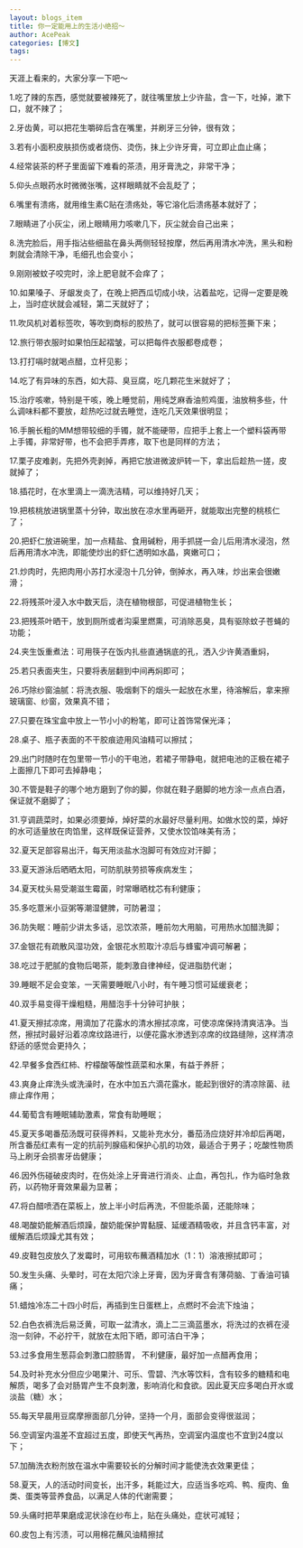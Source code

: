 ```yaml
---
layout: blogs_item
title: 你一定能用上的生活小绝招～
author: AcePeak
categories: [博文]
tags: 
---
```


天涯上看来的，大家分享一下吧～ 

1.吃了辣的东西，感觉就要被辣死了，就往嘴里放上少许盐，含一下，吐掉，漱下口，就不辣了； 

2.牙齿黄，可以把花生嚼碎后含在嘴里，并刷牙三分钟，很有效； 
 
3.若有小面积皮肤损伤或者烧伤、烫伤，抹上少许牙膏，可立即止血止痛； 
 
4.经常装茶的杯子里面留下难看的茶渍，用牙膏洗之，非常干净； 
 
5.仰头点眼药水时微微张嘴，这样眼睛就不会乱眨了； 
 
6.嘴里有溃疡，就用维生素C贴在溃疡处，等它溶化后溃疡基本就好了； 
 
7.眼睛进了小灰尘，闭上眼睛用力咳嗽几下，灰尘就会自己出来； 
 
8.洗完脸后，用手指沾些细盐在鼻头两侧轻轻按摩，然后再用清水冲洗，黑头和粉刺就会清除干净，毛细孔也会变小； 
 
9.刚刚被蚊子咬完时，涂上肥皂就不会痒了； 
 
10.如果嗓子、牙龈发炎了，在晚上把西瓜切成小块，沾着盐吃，记得一定要是晚上，当时症状就会减轻，第二天就好了； 
 
11.吹风机对着标签吹，等吹到商标的胶热了，就可以很容易的把标签撕下来； 
 
12.旅行带衣服时如果怕压起褶皱，可以把每件衣服都卷成卷； 
 
13.打打嗝时就喝点醋，立杆见影； 
 
14.吃了有异味的东西，如大蒜、臭豆腐，吃几颗花生米就好了； 
 
15.治疗咳嗽，特别是干咳，晚上睡觉前，用纯芝麻香油煎鸡蛋，油放稍多些，什么调味料都不要放，趁热吃过就去睡觉，连吃几天效果很明显； 
 
16.手腕长粗的MM想带较细的手镯，就不能硬带，应把手上套上一个塑料袋再带上手镯，非常好带，也不会把手弄疼，取下也是同样的方法； 
 
17.栗子皮难剥，先把外壳剥掉，再把它放进微波炉转一下，拿出后趁热一搓，皮就掉了； 
 
18.插花时，在水里滴上一滴洗洁精，可以维持好几天； 
 
19.把核桃放进锅里蒸十分钟，取出放在凉水里再砸开，就能取出完整的桃核仁了； 
 
20.把虾仁放进碗里，加一点精盐、食用碱粉，用手抓搓一会儿后用清水浸泡，然后再用清水冲洗，即能使炒出的虾仁透明如水晶，爽嫩可口； 
 
21.炒肉时，先把肉用小苏打水浸泡十几分钟，倒掉水，再入味，炒出来会很嫩滑； 
 
22.将残茶叶浸入水中数天后，浇在植物根部，可促进植物生长； 
 
23.把残茶叶晒干，放到厕所或者沟渠里燃熏，可消除恶臭，具有驱除蚊子苍蝇的功能； 
 
24.夹生饭重煮法：可用筷子在饭内扎些直通锅底的孔，洒入少许黄酒重焖， 
 
25.若只表面夹生，只要将表层翻到中间再焖即可； 
 
26.巧除纱窗油腻：将洗衣服、吸烟剩下的烟头一起放在水里，待溶解后，拿来擦玻璃窗、纱窗，效果真不错； 
 
27.只要在珠宝盒中放上一节小小的粉笔，即可让首饰常保光泽； 
 
28.桌子、瓶子表面的不干胶痕迹用风油精可以擦拭； 
 
29.出门时随时在包里带一节小的干电池，若裙子带静电，就把电池的正极在裙子上面擦几下即可去掉静电； 
 
30.不管是鞋子的哪个地方磨到了你的脚，你就在鞋子磨脚的地方涂一点点白酒，保证就不磨脚了； 
 
31.亨调蔬菜时，如果必须要焯，焯好菜的水最好尽量利用。如做水饺的菜，焯好的水可适量放在肉馅里，这样既保证营养，又使水饺馅味美有汤； 
 
32.夏天足部容易出汗，每天用淡盐水泡脚可有效应对汗脚； 
 
33.夏天游泳后晒晒太阳，可防肌肤劳损等疾病发生； 
 
34.夏天枕头易受潮滋生霉菌，时常曝晒枕芯有利健康； 
 
35.多吃薏米小豆粥等潮湿健脾，可防暑湿； 
 
36.防失眠：睡前少讲太多话，忌饮浓茶，睡前勿大用脑，可用热水加醋洗脚； 
 
37.金银花有疏散风湿功效，金银花水煎取汁凉后与蜂蜜冲调可解暑； 
 
38.吃过于肥腻的食物后喝茶，能刺激自律神经，促进脂肪代谢； 
 
39.睡眠不足会变笨，一天需要睡眠八小时，有午睡习惯可延缓衰老； 
 
40.双手易变得干燥粗糙，用醋泡手十分钟可护肤； 
 
41.夏天擦拭凉席，用滴加了花露水的清水擦拭凉席，可使凉席保持清爽洁净。当然，擦拭时最好沿着凉席纹路进行，以便花露水渗透到凉席的纹路缝隙，这样清凉舒适的感觉会更持久； 
 
42.早餐多食西红柿、柠檬酸等酸性蔬菜和水果，有益于养肝； 
 
43.爽身止痒洗头或洗澡时，在水中加五六滴花露水，能起到很好的清凉除菌、祛痱止痒作用； 
 
44.葡萄含有睡眠辅助激素，常食有助睡眠； 
 
45.夏天多喝番茄汤既可获得养料，又能补充水分，番茄汤应烧好并冷却后再喝，所含番茄红素有一定的抗前列腺癌和保护心肌的功效，最适合于男子；吃酸性物质马上刷牙会损害牙齿健康； 
 
46.因外伤碰破皮肉时，在伤处涂上牙膏进行消炎、止血，再包扎，作为临时急救药，以药物牙膏效果最为显著； 
 
47.将白醋喷洒在菜板上，放上半小时后再洗，不但能杀菌，还能除味； 
 
48.喝酸奶能解酒后烦躁，酸奶能保护胃黏膜、延缓酒精吸收，并且含钙丰富，对缓解酒后烦躁尤其有效；
 
49.皮鞋包皮放久了发霉时，可用软布蘸酒精加水（1：1）溶液擦拭即可； 
 
50.发生头痛、头晕时，可在太阳穴涂上牙膏，因为牙膏含有薄荷脑、丁香油可镇痛； 
 
51.蜡烛冷冻二十四小时后，再插到生日蛋糕上，点燃时不会流下烛油； 
 
52.白色衣裤洗后易泛黄，可取一盆清水，滴上二三滴蓝墨水，将洗过的衣裤在浸泡一刻钟，不必拧干，就放在太阳下晒，即可洁白干净； 
 
53.过多食用生葱蒜会刺激口腔肠胃， 不利健康，最好加一点醋再食用； 
 
54.及时补充水分但应少喝果汁、可乐、雪碧、汽水等饮料，含有较多的糖精和电解质，喝多了会对肠胃产生不良刺激，影响消化和食欲。因此夏天应多喝白开水或淡盐（糖）水； 
 
55.每天早晨用豆腐摩擦面部几分钟，坚持一个月，面部会变得很滋润； 
 
56.空调室内温差不宜超过五度，即使天气再热，空调室内温度也不宜到24度以下； 
 
57.加酶洗衣粉剂放在温水中需要较长的分解时间才能使洗衣效果更佳； 
 
58.夏天，人的活动时间变长，出汗多，耗能过大，应适当多吃鸡、鸭、瘦肉、鱼类、蛋类等营养食品，以满足人体的代谢需要； 
 
59.头痛时把苹果磨成泥状涂在纱布上，贴在头痛处，症状可减轻； 
 
60.皮包上有污渍，可以用棉花蘸风油精擦拭